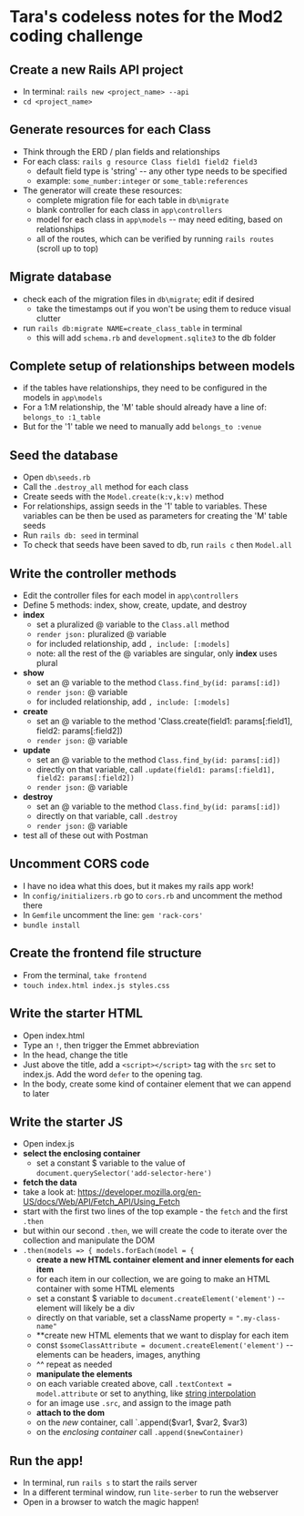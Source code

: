 # Tara's codeless notes for the Mod2 coding challenge

## Create a new Rails API project
* In terminal: `rails new <project_name> --api`
* `cd <project_name>`

## Generate resources for each Class
* Think through the ERD / plan fields and relationships
* For each class: `rails g resource Class field1 field2 field3`
  * default field type is 'string' -- any other type needs to be specified
  * example: `some_number:integer` or `some_table:references`
* The generator will create these resources:
  * complete migration file for each table in `db\migrate`
  * blank controller for each class in `app\controllers`
  * model for each class in `app\models` -- may need editing, based on relationships
  * all of the routes, which can be verified by running `rails routes` (scroll up to top)

## Migrate database
* check each of the migration files in `db\migrate`; edit if desired
  * take the timestamps out if you won't be using them to reduce visual clutter
* run `rails db:migrate NAME=create_class_table` in terminal
  * this will add `schema.rb` and `development.sqlite3` to the db folder

## Complete setup of relationships between models 
* if the tables have relationships, they need to be configured in the models in `app\models`
* For a 1:M relationship, the 'M' table should already have a line of: `belongs_to :1_table`
* But for the '1' table we need to manually add `belongs_to :venue`

## Seed the database
* Open `db\seeds.rb`
* Call the `.destroy_all` method for each class
* Create seeds with the `Model.create(k:v,k:v)` method
* For relationships, assign seeds in the '1' table to variables.  These variables can be then be used as parameters for creating the 'M' table seeds
* Run `rails db: seed` in terminal
* To check that seeds have been saved to db, run `rails c` then `Model.all`

## Write the controller methods
* Edit the controller files for each model in `app\controllers`
* Define 5 methods: index, show, create, update, and destroy
* **index** 
  * set a pluralized @ variable to the `Class.all` method
  * `render json:` pluralized @ variable
  * for included relationship, add `, include: [:models]`
  * note: all the rest of the @ variables are singular, only **index** uses plural
* **show**
  * set an @ variable to the method `Class.find_by(id: params[:id])`
  * `render json:` @ variable
  *  for included relationship, add `, include: [:models]`
* **create**
  * set an @ variable to the method 'Class.create(field1: params[:field1], field2: params[:field2])
  * `render json:` @ variable
* **update**
  * set an @ variable to the method `Class.find_by(id: params[:id])`
  * directly on that variable, call `.update(field1: params[:field1], field2: params[:field2])`
  * `render json:` @ variable
* **destroy**
  * set an @ variable to the method `Class.find_by(id: params[:id])`
  * directly on that variable, call `.destroy`
  * `render json:` @ variable
* test all of these out with Postman

## Uncomment CORS code
* I have no idea what this does, but it makes my rails app work!
* In `config/initializers.rb` go to `cors.rb` and uncomment the method there
* In `Gemfile` uncomment the line: `gem 'rack-cors'`
* `bundle install`

## Create the frontend file structure
* From the terminal, `take frontend`
* `touch index.html index.js styles.css`

## Write the starter HTML
* Open index.html
* Type an `!`, then trigger the Emmet abbreviation
* In the head, change the title
* Just above the title, add a `<script></script>` tag with the `src` set to index.js.  Add the word `defer` to the opening tag.
* In the body, create some kind of container element that we can append to later

## Write the starter JS
* Open index.js
* **select the enclosing container**
  * set a constant $ variable to the value of `document.querySelector('add-selector-here')`
* **fetch the data**
* take a look at: https://developer.mozilla.org/en-US/docs/Web/API/Fetch_API/Using_Fetch
* start with the first two lines of the top example - the `fetch` and the first `.then`
* but within our second `.then`, we will create the code to iterate over the collection and manipulate the DOM
* `.then(models => { models.forEach(model = {`
  * **create a new HTML container element and inner elements for each item**
  * for each item in our collection, we are going to make an HTML container with some HTML elements
  * set a constant $ variable to `document.createElement('element')` -- element will likely be a div
  * directly on that variable, set a className property = `".my-class-name"`
  * **create new HTML elements that we want to display for each item
  * const `$someClassAttribute = document.createElement('element')` -- elements can be headers, images, anything
  * ^^ repeat as needed
  * **manipulate the elements**
  * on each variable created above, call `.textContext = model.attribute` or set to anything, like [string interpolation](https://dmitripavlutin.com/string-interpolation-in-javascript/)
  * for an image use `.src`, and assign to the image path
  * **attach to the dom**
  * on the *new* container, call `.append($var1, $var2, $var3)
  * on the *enclosing container* call `.append($newContainer)`
 
## Run the app!
* In terminal, run `rails s` to start the rails server
* In a different terminal window, run `lite-serber` to run the webserver
* Open in a browser to watch the magic happen!

       

